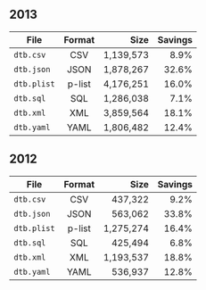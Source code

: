## 2013

| File        | Format         | Size      | Savings |
| ----------- |:--------------:| ---------:| -------:|
| `dtb.csv`   | CSV            | 1,139,573 |    8.9% |
| `dtb.json`  | JSON           | 1,878,267 |   32.6% |
| `dtb.plist` | p-list         | 4,176,251 |   16.0% |
| `dtb.sql`   | SQL            | 1,286,038 |    7.1% |
| `dtb.xml`   | XML            | 3,859,564 |   18.1% |
| `dtb.yaml`  | YAML           | 1,806,482 |   12.4% |

## 2012

| File        | Format         | Size      | Savings |
| ----------- |:--------------:| ---------:| -------:|
| `dtb.csv`   | CSV            |   437,322 |    9.2% |
| `dtb.json`  | JSON           |   563,062 |   33.8% |
| `dtb.plist` | p-list         | 1,275,274 |   16.4% |
| `dtb.sql`   | SQL            |   425,494 |    6.8% |
| `dtb.xml`   | XML            | 1,193,537 |   18.8% |
| `dtb.yaml`  | YAML           |   536,937 |   12.8% |

